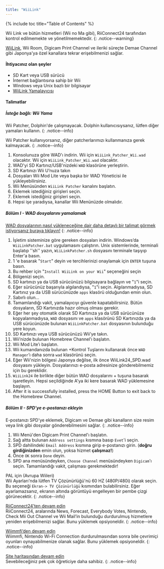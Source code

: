 ```yaml
---
title: "WiiLink"
---
```


{% include toc title="Table of Contents" %}

Wii Link ve bütün hizmetleri (Wii no Ma gibi), RiiConnect24 tarafından kontrol edilmemekte ve yönetilmemektedir.
{: .notice--warning}

[WiiLink](https://wiilink24.com/), Wii Room, Digicam Print Channel ve ileriki süreçte Demae Channel gibi Japonya'ya özel kanallara tekrar erişebilmenizi sağlar.

#### İhtiyacınız olan şeyler

* SD Kart veya USB sürücü
* İnternet bağlantısına sahip bir Wii
* Windows veya Unix bazlı bir bilgisayar
* [WiiLink Yamalayıcısı](https://github.com/WiiLink24/WiiLink24-Patcher/releases)

#### Talimatlar

##### İsteğe bağlı: Wii Yama
Wii Patcher, Dolphin'de çalışmayacak. Dolphin kullanıcısıysanız, lütfen diğer yamaları kullanın.
{: .notice--info}

Wii Patcher kullanıyorsanız, diğer patcherlarımızı kullanmanıza gerek kalmayacak.
{: .notice--info}

1. Konsolunuza göre WAD'ı indirin. Wii için `WiiLink_Patcher_Wii.wad` olacaktır. Wii için `WiiLink_Patcher_Wii.wad` olacaktır.
2. WAD'yi SD Kartınız/USB'nizdeki `WAD` klasörüne yerleştirin.
3. SD Kartınızı Wii U’nuza takın
4. Dosyaları Wii Mod Lite veya başka bir WAD Yöneticisi ile yükleyebilirsiniz.
5. Wii Menüsünden `WiiLink Patcher` kanalını başlatın.
6. Eklemek istediğiniz girişleri seçin.
7. Eklemek istediğiniz girişleri seçin.
8. Hepsi işe yaradıysa, kanallar Wii Menünüzde olmalıdır.

##### Bölüm I - WAD dosyalarını yamalamak

[WAD dosyalarının nasıl yükleneceğine dair daha detaylı bir talimat görmek istiyorsanız buraya tıklayın!](wiimodlite)
{: .notice--info}

1. İşletim sisteminize göre gereken dosyaları indirin. Windows’da `WiiLinkPatcher.bat` uygulamasını çalıştırın. Unix sistemlerinde, terminali başlatıp ''sh'' yazın, `WiiLinkPatcher.sh` dosyasını terminale taşıyıp Enter'a basın.
2. 1 'e basarak "`Start`" deyin ve tercihlerinizi onaylamak için `ENTER` tuşuna basın.
3. Bu rehber için "`Install WiiLink on your Wii`" seçeneğini seçin
4. Bölgenizi seçin.
5. SD kartınızı ya da USB sürücünüzü bilgisayara bağlayın ve "`1`"i seçin.
6. Eğer sürücünüz başarıyla algılandıysa, "`1`"i seçin. Algılanmadıysa, SD Kartınız ya da USB sürücünüzde `apps` klasörü olduğundan emin olun.
7. Sabırlı olun...
8. Tamamlandığı vakit, yamalayıcıyı güvenle kapatabilirsiniz. Bütün dosyaların, SD Kartınızda hazır olmuş olması gerekir.
9. Eğer her şey otomatik olarak SD Kartınıza ya da USB sürücünüze kopyalanmadıysa, `WAD` dosyasını ve `apps` klasörünü SD Kartınızda ya da USB sürücünüzde bulunan `WiiLinkPatcher.bat` dosyasının bulunduğu yere koyun.
10. SD Kartınızı veya USB sürücünüzü Wii’ye takın.
11. Wii’nizde bulunan Homebrew Channel’ı başlatın.
12. Wii Mod Lite’ı başlatın.
13. Wii kumandanızda bulunan +Kontrol Tuşlarını kullanarak önce `WAD Manager`’ı daha sonra `wad` klasörünü seçin.
14. Eğer Wii'nizin bölgesi Japonya değilse, ilk önce WiiLink24_SPD.wad dosyasını yükleyin. Dosyalarınızı e-posta adresinize gönderebilmemiz için bu gereklidir.
15. `WiiLink24` ile birlikte diğer bütün WAD dosyalarını + tuşuna basarak işaretleyin. Hepsi seçildiğinde A'ya iki kere basarak WAD yüklemesine başlayın.
16. After it is successfully installed, press the HOME Button to exit back to the Homebrew Channel.

##### Bölüm II - SPD'ye e-postanızı ekleyin

E-postanızı SPD'ye eklemek, Digicam ve Demae gibi kanalların size resim veya link gibi dosyalar gönderebilmesini sağlar.
{: .notice--info}

1. Wii Menü'den Digicam Print Channel'ı başlatın.
2. Sağ altta bulunan `Address settings` kısmına basıp `Evet`'i seçin.
3. SPD dahilindeki `Email Address` kısmına girip e-postanızı girin. (**doğru girdiğinizden** emin olun, yoksa hizmet **çalışmaz!**)
4. Önce `OK` sonra `Done` deyin.
5. SPD ana menüsündeyken, `Choose Channel` menüsündeyken `Digicam`'ı seçin. Tamamlandığı vakit, çalışması gerekmektedir!

PAL için (Avrupa Wiileri)<br> Wii Ayarları'nda lütfen TV Çözünürlüğü'nü 60 HZ (480P/480i) olarak seçin. Bu seçeneği `Ekran-> TV Çözünürlüğü` kısmından bulabilirsiniz. Eğer ayarlamazsanız, ekranın altında görüntüyü engelleyen bir pembe çizgi görünecektir.
{: .notice--info}

[RiiConnect24’ten devam edin](riiconnect24)<br> RiiConnect24, aralarında News, Forecast, Everybody Votes, Nintendo, Check Mii Out Channel ve Wii Mail’in bulunduğu durdurulmuş hizmetlere yeniden erişebilmenizi sağlar. Bunu yüklemek opsiyoneldir.
{: .notice--info}

[Wiimmfi’den devam edin](wiimmfi)<br> Wiimmfi, Nintendo Wi-Fi Connection durdurulmasından sonra bile çevrimiçi oyunları oynayabilmenize olanak sağlar. Bunu yüklemek opsiyoneldir.
{: .notice--info}

[Site haritasından devam edin](site-navigation)<br> Sevebileceğiniz pek çok öğreticiye daha sahibiz.
{: .notice--info}

